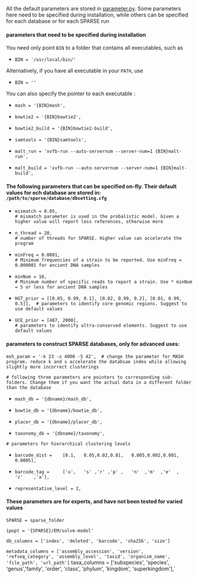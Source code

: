 All the default parameters are stored in [parameter.py](../parameter.py). Some parameters here need to be specified during installation, while others can be specified for each database or for each SPARSE run

#### parameters that need to be specified during installation
You need only point `BIN` to a folder that contains all executables, such as

* `BIN = '/usr/local/bin/'`

Alternatively, if you have all executable in your `PATH`, use 

* `BIN = ''`

You can also specify the pointer to each executable :

* `mash = '{BIN}mash',`

* `bowtie2 = '{BIN}bowtie2',`

* `bowtie2_build = '{BIN}bowtie2-build',`

* `samtools = '{BIN}samtools',`

* `malt_run = 'xvfb-run --auto-servernum --server-num=1 {BIN}malt-run',`

* `malt_build = 'xvfb-run --auto-servernum --server-num=1 {BIN}malt-build',`


#### The following parameters that can be specified on-fly. Their default values for ech database are stored in: `/path/to/sparse/database/dbsetting.cfg`


* `mismatch = 0.05,                                                       # mismatch parameter is used in the probalistic model. Given a higher value will report less references, otherwise more`


* `n_thread = 20,                                                          # number of threads for SPARSE. Higher value can accelerate the program`

* `minFreq = 0.0001,                                                       # Minimum frequencies of a strain to be reported. Use minFreq = 0.000001 for ancient DNA samples`

* `minNum = 10,                                                            # Minimum number of specific reads to report a strain. Use * minNum = 5 or less for ancient DNA samples`

* `HGT_prior = [[0.05, 0.99, 0.1], [0.02, 0.99, 0.2], [0.01, 0.99, 0.5]],  # parameters to identify core genomic regions. Suggest to use default values`

* `UCE_prior = [487, 2000],                                                # parameters to identify ultra-conserved elements. Suggest to use default values`

#### parameters to construct SPARSE databases, only for advanced uses:
`msh_param = '-k 23 -s 4000 -S 42',  # change the parameter for MASH program. reduce k and s accelerate the databsae index while allowing slightly more incorrect clusterings`

`# following three parameters are pointers to corresponding sub-folders. Change them if you want the actual data in a different folder than the database`

* `mash_db = '{dbname}/mash_db',`

* `bowtie_db = '{dbname}/bowtie_db',`

* `placer_db = '{dbname}/placer_db',`

* `taxonomy_db = '{dbname}/taxonomy',`

`# parameters for hierarchical clustering levels`

* `barcode_dist =    [0.1,   0.05,0.02,0.01,   0.005,0.002,0.001,   0.0005],`

* `barcode_tag =     ['u',   's' ,'r' ,'p' ,   'n'  ,'m'  ,'e'  ,   'c'    ,'a'],`

* `representative_level = 2,`

#### These parameters are for experts, and have not been tested for varied values

`SPARSE = sparse_folder`

`ipopt = '{SPARSE}/EM/solve-model'`

`db_columns = ['index', 'deleted', 'barcode', 'sha256', 'size']`

`metadata_columns = ['assembly_accession', 'version', 'refseq_category', 'assembly_level', 'taxid', 'organism_name', 'file_path', 'url_path']`
taxa_columns = ['subspecies', 'species', 'genus','family', 'order', 'class', 'phylum', 'kingdom', 'superkingdom'],`
